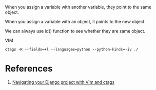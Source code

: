 When you assign a variable with another variable, they point to the same object.

When you assign a variable with an object, it points to the new object.

We can always use id() function to see whether they are same object.


VIM
```
ctags -R --fields=+l --languages=python --python-kinds=-iv ./
```

# References
1. [Navigating your Django project with Vim and ctags](https://www.fusionbox.com/blog/detail/navigating-your-django-project-with-vim-and-ctags/590/)
